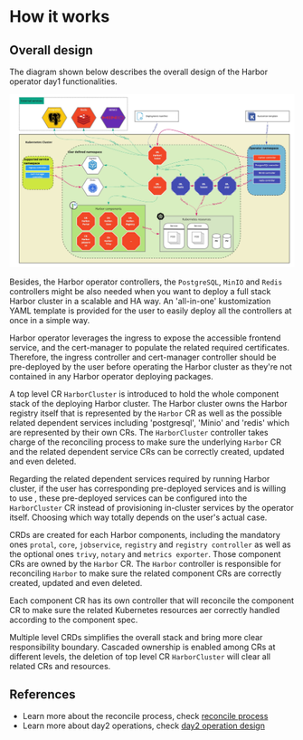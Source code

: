 # How it works

## Overall design

The diagram shown below describes the overall design of the Harbor operator day1 functionalities.

![day1 overall design](../images/arch/day1-operator-design.jpg)

Besides, the Harbor operator controllers, the `PostgreSQL`, `MinIO` and `Redis` controllers might be also needed when you want to deploy a full stack Harbor cluster in a scalable and HA way. An 'all-in-one' kustomization YAML template is provided for the user to easily deploy all the controllers at once in a simple way.

Harbor operator leverages the ingress to expose the accessible frontend service, and the cert-manager to populate the related required certificates. Therefore, the ingress controller and cert-manager controller should be pre-deployed by the user before operating the Harbor cluster as they're not contained in any Harbor operator deploying packages.

A top level CR `HarborCluster` is introduced to hold the whole component stack of the deploying Harbor cluster. The Harbor cluster owns the Harbor registry itself that is represented by the `Harbor` CR as well as the possible related dependent services including 'postgresql', 'Minio' and 'redis' which are represented by their own CRs. The `HarborCluster` controller takes charge of the reconciling process to make sure the underlying `Harbor` CR and the related dependent service CRs can be correctly created, updated and even deleted.

Regarding the related dependent services required by running Harbor cluster, if the user has corresponding pre-deployed services and is willing to use , these pre-deployed services can be configured into the `HarborCluster` CR instead of provisioning in-cluster services by the operator itself. Choosing which way totally depends on the user's actual case.

CRDs are created for each Harbor components, including the mandatory ones `protal`, `core`, `jobservice`, `registry` and `registry controller` as well as the optional ones `trivy`, `notary` and `metrics exporter`. Those component CRs are owned by the `Harbor` CR. The `Harbor` controller is responsible for reconciling `Harbor` to make sure the related component CRs are correctly created, updated and even deleted.

Each component CR has its own controller that will reconcile the component CR to make sure the related Kubernetes resources aer correctly handled according to the component spec.

Multiple level CRDs simplifies the overall stack and bring more clear responsibility boundary. Cascaded ownership is enabled among CRs at different levels, the deletion of top level CR `HarborCluster` will clear all related CRs and resources.

## References

* Learn more about the reconcile process, check [reconcile process](../LCM/controllers.md)
* Learn more about day2 operations, check [day2 operation design](./day2-op.md)
